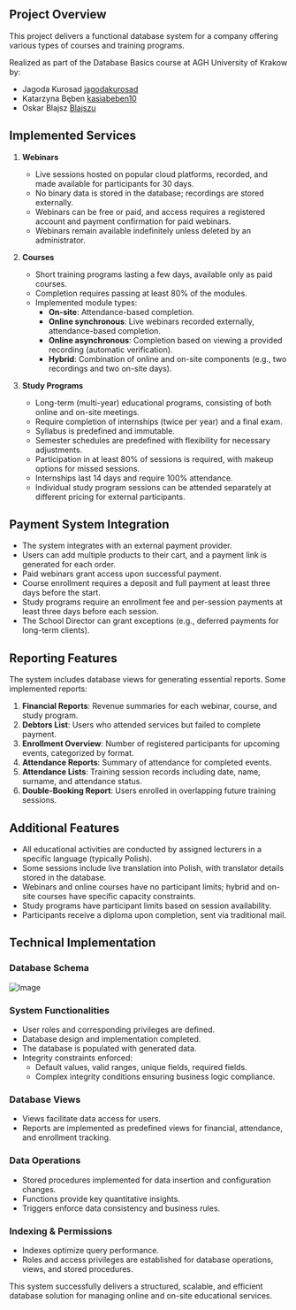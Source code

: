 
## Project Overview
This project delivers a functional database system for a company offering various types of courses and training programs.

Realized as part of the Database Basics course at AGH University of Krakow by:
- Jagoda Kurosad [jagodakurosad](https://github.com/jagodakurosad)
- Katarzyna Bęben [kasiabeben10](https://github.com/kasiabeben10)
- Oskar Blajsz [Blajszu](https://github.com/Blajszu)

## Implemented Services

1. **Webinars**
   - Live sessions hosted on popular cloud platforms, recorded, and made available for participants for 30 days.
   - No binary data is stored in the database; recordings are stored externally.
   - Webinars can be free or paid, and access requires a registered account and payment confirmation for paid webinars.
   - Webinars remain available indefinitely unless deleted by an administrator.

2. **Courses**
   - Short training programs lasting a few days, available only as paid courses.
   - Completion requires passing at least 80% of the modules.
   - Implemented module types:
     - **On-site**: Attendance-based completion.
     - **Online synchronous**: Live webinars recorded externally, attendance-based completion.
     - **Online asynchronous**: Completion based on viewing a provided recording (automatic verification).
     - **Hybrid**: Combination of online and on-site components (e.g., two recordings and two on-site days).

3. **Study Programs**
   - Long-term (multi-year) educational programs, consisting of both online and on-site meetings.
   - Require completion of internships (twice per year) and a final exam.
   - Syllabus is predefined and immutable.
   - Semester schedules are predefined with flexibility for necessary adjustments.
   - Participation in at least 80% of sessions is required, with makeup options for missed sessions.
   - Internships last 14 days and require 100% attendance.
   - Individual study program sessions can be attended separately at different pricing for external participants.

## Payment System Integration
- The system integrates with an external payment provider.
- Users can add multiple products to their cart, and a payment link is generated for each order.
- Paid webinars grant access upon successful payment.
- Course enrollment requires a deposit and full payment at least three days before the start.
- Study programs require an enrollment fee and per-session payments at least three days before each session.
- The School Director can grant exceptions (e.g., deferred payments for long-term clients).

## Reporting Features
The system includes database views for generating essential reports. Some implemented reports:
1. **Financial Reports**: Revenue summaries for each webinar, course, and study program.
2. **Debtors List**: Users who attended services but failed to complete payment.
3. **Enrollment Overview**: Number of registered participants for upcoming events, categorized by format.
4. **Attendance Reports**: Summary of attendance for completed events.
5. **Attendance Lists**: Training session records including date, name, surname, and attendance status.
6. **Double-Booking Report**: Users enrolled in overlapping future training sessions.

## Additional Features
- All educational activities are conducted by assigned lecturers in a specific language (typically Polish).
- Some sessions include live translation into Polish, with translator details stored in the database.
- Webinars and online courses have no participant limits; hybrid and on-site courses have specific capacity constraints.
- Study programs have participant limits based on session availability.
- Participants receive a diploma upon completion, sent via traditional mail.

## Technical Implementation

### Database Schema
![Image](https://github.com/user-attachments/assets/98526965-c013-4dce-a60e-b9289da072c2)

### System Functionalities
- User roles and corresponding privileges are defined.
- Database design and implementation completed.
- The database is populated with generated data.
- Integrity constraints enforced:
  - Default values, valid ranges, unique fields, required fields.
  - Complex integrity conditions ensuring business logic compliance.

### Database Views
- Views facilitate data access for users.
- Reports are implemented as predefined views for financial, attendance, and enrollment tracking.

### Data Operations
- Stored procedures implemented for data insertion and configuration changes.
- Functions provide key quantitative insights.
- Triggers enforce data consistency and business rules.

### Indexing & Permissions
- Indexes optimize query performance.
- Roles and access privileges are established for database operations, views, and stored procedures.

This system successfully delivers a structured, scalable, and efficient database solution for managing online and on-site educational services.



